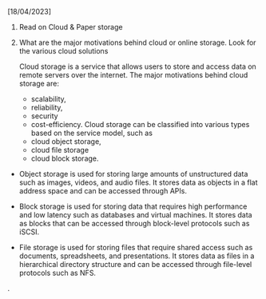 [18/04/2023]
1. Read on Cloud & Paper storage
2. What are the major motivations behind cloud or online storage. Look for the various cloud solutions

	Cloud storage is a service that allows users to store and access data on remote servers over the internet. 
	The major motivations behind cloud storage are:
	- scalability, 
	- reliability, 
	- security 
	- cost-efficiency. 
	Cloud storage can be classified into various types based on the service model, such as
	- cloud object storage, 
	- cloud file storage 
	- cloud block storage. 

- Object storage is used for storing large amounts of unstructured data such as images, videos, and audio files. It stores data as objects in a flat address space and can be accessed through APIs.

- Block storage is used for storing data that requires high performance and low latency such as databases and virtual machines. It stores data as blocks that can be accessed through block-level protocols such as iSCSI.

- File storage is used for storing files that require shared access such as documents, spreadsheets, and presentations. It stores data as files in a hierarchical directory structure and can be accessed through file-level protocols such as NFS.

.